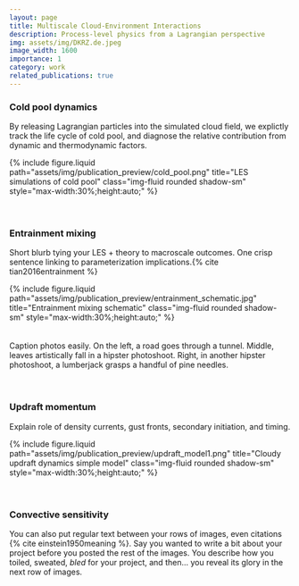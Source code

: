 ```yaml
---
layout: page
title: Multiscale Cloud-Environment Interactions
description: Process-level physics from a Lagrangian perspective
img: assets/img/DKRZ.de.jpeg
image_width: 1600
importance: 1
category: work
related_publications: true
---
```


### Cold pool dynamics

By releasing Lagrangian particles into the simulated cloud field, we explictly track the life cycle of cold pool, and diagnose the relative contribution from dynamic and thermodynamic factors.

<div class="text-center my-3">
  {% include figure.liquid
     path="assets/img/publication_preview/cold_pool.png"
     title="LES simulations of cold pool"
     class="img-fluid rounded shadow-sm"
     style="max-width:30%;height:auto;"
  %}
</div>
<br><br>
    
### Entrainment mixing

Short blurb tying your LES + theory to macroscale outcomes. One crisp sentence linking to parameterization implications.{% cite tian2016entrainment %}

<div class="text-center my-3">
  {% include figure.liquid
     path="assets/img/publication_preview/entrainment_schematic.jpg"
     title="Entrainment mixing schematic"
     class="img-fluid rounded shadow-sm"
     style="max-width:30%;height:auto;"
  %}
</div>
<br><br>
<div class="caption">
    Caption photos easily. On the left, a road goes through a tunnel. Middle, leaves artistically fall in a hipster photoshoot. Right, in another hipster photoshoot, a lumberjack grasps a handful of pine needles.
</div>
<br><br>

### Updraft momentum

Explain role of density currents, gust fronts, secondary initiation, and timing.

<div class="text-center my-3">
  {% include figure.liquid
     path="assets/img/publication_preview/updraft_model1.png"
     title="Cloudy updraft dynamics simple model"
     class="img-fluid rounded shadow-sm"
     style="max-width:30%;height:auto;"
  %}
</div>
<br><br>

### Convective sensitivity

You can also put regular text between your rows of images, even citations {% cite einstein1950meaning %}.
Say you wanted to write a bit about your project before you posted the rest of the images.
You describe how you toiled, sweated, _bled_ for your project, and then... you reveal its glory in the next row of images.
<br><br>




